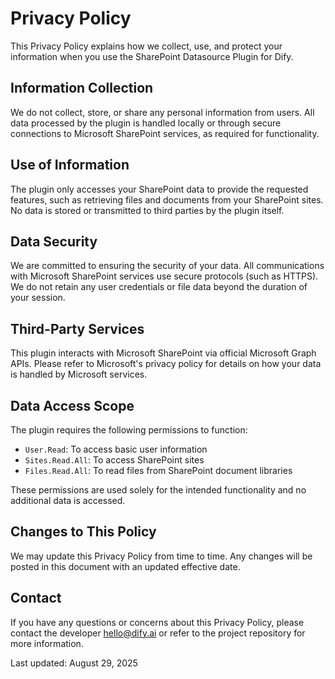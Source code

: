 
# Privacy Policy

This Privacy Policy explains how we collect, use, and protect your information when you use the SharePoint Datasource Plugin for Dify.

## Information Collection

We do not collect, store, or share any personal information from users. All data processed by the plugin is handled locally or through secure connections to Microsoft SharePoint services, as required for functionality.

## Use of Information

The plugin only accesses your SharePoint data to provide the requested features, such as retrieving files and documents from your SharePoint sites. No data is stored or transmitted to third parties by the plugin itself.

## Data Security

We are committed to ensuring the security of your data. All communications with Microsoft SharePoint services use secure protocols (such as HTTPS). We do not retain any user credentials or file data beyond the duration of your session.

## Third-Party Services

This plugin interacts with Microsoft SharePoint via official Microsoft Graph APIs. Please refer to Microsoft's privacy policy for details on how your data is handled by Microsoft services.

## Data Access Scope

The plugin requires the following permissions to function:
- `User.Read`: To access basic user information
- `Sites.Read.All`: To access SharePoint sites
- `Files.Read.All`: To read files from SharePoint document libraries

These permissions are used solely for the intended functionality and no additional data is accessed.

## Changes to This Policy

We may update this Privacy Policy from time to time. Any changes will be posted in this document with an updated effective date.

## Contact

If you have any questions or concerns about this Privacy Policy, please contact the developer [hello@dify.ai](mailto:hello@dify.ai) or refer to the project repository for more information.

Last updated: August 29, 2025
